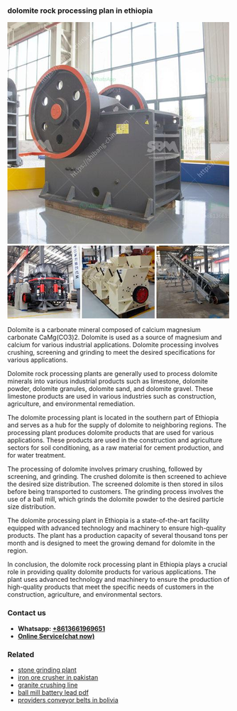 <h3>dolomite rock processing plan in ethiopia</h3><img src='1708332789.jpg' alt=''><p>Dolomite is a carbonate mineral composed of calcium magnesium carbonate CaMg(CO3)2. Dolomite is used as a source of magnesium and calcium for various industrial applications. Dolomite processing involves crushing, screening and grinding to meet the desired specifications for various applications.</p><p>Dolomite rock processing plants are generally used to process dolomite minerals into various industrial products such as limestone, dolomite powder, dolomite granules, dolomite sand, and dolomite gravel. These limestone products are used in various industries such as construction, agriculture, and environmental remediation.</p><p>The dolomite processing plant is located in the southern part of Ethiopia and serves as a hub for the supply of dolomite to neighboring regions. The processing plant produces dolomite products that are used for various applications. These products are used in the construction and agriculture sectors for soil conditioning, as a raw material for cement production, and for water treatment.</p><p>The processing of dolomite involves primary crushing, followed by screening, and grinding. The crushed dolomite is then screened to achieve the desired size distribution. The screened dolomite is then stored in silos before being transported to customers. The grinding process involves the use of a ball mill, which grinds the dolomite powder to the desired particle size distribution.</p><p>The dolomite processing plant in Ethiopia is a state-of-the-art facility equipped with advanced technology and machinery to ensure high-quality products. The plant has a production capacity of several thousand tons per month and is designed to meet the growing demand for dolomite in the region.</p><p>In conclusion, the dolomite rock processing plant in Ethiopia plays a crucial role in providing quality dolomite products for various applications. The plant uses advanced technology and machinery to ensure the production of high-quality products that meet the specific needs of customers in the construction, agriculture, and environmental sectors.</p><h3>Contact us</h3><ul><li><strong>Whatsapp:&nbsp;<a href="https://wa.me/8613661969651">+8613661969651</a></strong></li><li><a href="https://swt.shibang-china.com/?git&amp;zhl&amp;dolomite rock processing plan in ethiopia"><strong>Online Service(chat now)</strong></a></li></ul><h3>Related</h3><ul><li><a href='stone grinding plant.md'>stone grinding plant</a></li><li><a href='iron ore crusher in pakistan.md'>iron ore crusher in pakistan</a></li><li><a href='granite crushing line.md'>granite crushing line</a></li><li><a href='ball mill battery lead pdf.md'>ball mill battery lead pdf</a></li><li><a href='providers conveyor belts in bolivia.md'>providers conveyor belts in bolivia</a></li></ul>